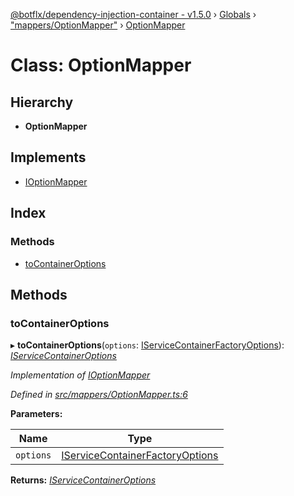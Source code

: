 [@botflx/dependency-injection-container - v1.5.0](../README.md) › [Globals](../globals.md) › ["mappers/OptionMapper"](../modules/_mappers_optionmapper_.md) › [OptionMapper](_mappers_optionmapper_.optionmapper.md)

# Class: OptionMapper

## Hierarchy

* **OptionMapper**

## Implements

* [IOptionMapper](../interfaces/_mappers_ioptionmapper_.ioptionmapper.md)

## Index

### Methods

* [toContainerOptions](_mappers_optionmapper_.optionmapper.md#tocontaineroptions)

## Methods

###  toContainerOptions

▸ **toContainerOptions**(`options`: [IServiceContainerFactoryOptions](../interfaces/_factories_iservicecontainerfactoryoptions_.iservicecontainerfactoryoptions.md)): *[IServiceContainerOptions](../interfaces/_iservicecontaineroptions_.iservicecontaineroptions.md)*

*Implementation of [IOptionMapper](../interfaces/_mappers_ioptionmapper_.ioptionmapper.md)*

*Defined in [src/mappers/OptionMapper.ts:6](https://github.com/botflux/dependency-injection-container/blob/be695a3/src/mappers/OptionMapper.ts#L6)*

**Parameters:**

Name | Type |
------ | ------ |
`options` | [IServiceContainerFactoryOptions](../interfaces/_factories_iservicecontainerfactoryoptions_.iservicecontainerfactoryoptions.md) |

**Returns:** *[IServiceContainerOptions](../interfaces/_iservicecontaineroptions_.iservicecontaineroptions.md)*

